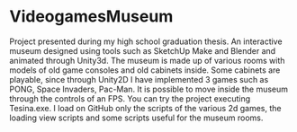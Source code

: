 # VideogamesMuseum
Project presented during my high school graduation thesis. An interactive museum designed using tools such as SketchUp Make and Blender and animated through Unity3d. The museum is made up of various rooms with models of old game consoles and old cabinets inside. Some cabinets are playable, since through Unity2D I have implemented 3 games such as PONG, Space Invaders, Pac-Man. It is possible to move inside the museum through the controls of an FPS.
You can try the project executing Tesina.exe.
I load on GitHub only the scripts of the various 2d games, the loading view scripts and some scripts useful for the museum rooms.
